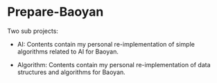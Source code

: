 # Prepare-Baoyan
Two sub projects:
- AI: Contents contain my personal re-implementation of simple algorithms related to AI for Baoyan.

- Algorithm: Contents contain my personal re-implementation of data structures and algorithms for Baoyan.